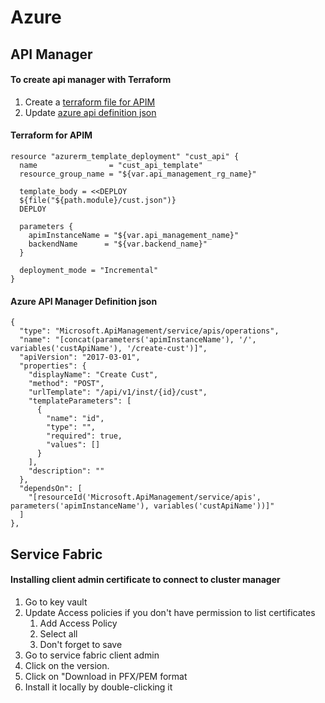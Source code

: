 # Azure

## API Manager

#### To create api manager with Terraform

1. Create a [terraform file for APIM](azure.md#terraform-for-apim)
2. Update [azure api definition json](azure.md#azure-api-manager-definition-json)

#### Terraform for APIM

```
resource "azurerm_template_deployment" "cust_api" {
  name                = "cust_api_template"
  resource_group_name = "${var.api_management_rg_name}"

  template_body = <<DEPLOY
  ${file("${path.module}/cust.json")}
  DEPLOY

  parameters {
    apimInstanceName = "${var.api_management_name}"
    backendName      = "${var.backend_name}"
  }

  deployment_mode = "Incremental"
}
```

#### Azure API Manager Definition json

```
{
  "type": "Microsoft.ApiManagement/service/apis/operations",
  "name": "[concat(parameters('apimInstanceName'), '/', variables('custApiName'), '/create-cust')]",
  "apiVersion": "2017-03-01",
  "properties": {
    "displayName": "Create Cust",
    "method": "POST",
    "urlTemplate": "/api/v1/inst/{id}/cust",
    "templateParameters": [
      {
        "name": "id",
        "type": "",
        "required": true,
        "values": []
      }
    ],
    "description": ""
  },
  "dependsOn": [
    "[resourceId('Microsoft.ApiManagement/service/apis', parameters('apimInstanceName'), variables('custApiName'))]"
  ]
},
```

## Service Fabric

#### Installing client admin certificate to connect to cluster manager

1. Go to key vault
2. Update Access policies if you don't have permission to list certificates
   1. Add Access Policy
   2. Select all
   3. Don't forget to save
3. Go to service fabric client admin
4. Click on the version.
5. Click on "Download in PFX/PEM format
6. Install it locally by double-clicking it




